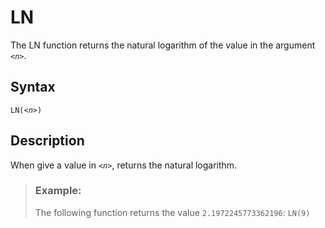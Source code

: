<!-- loioeec811008c0049839b1b25a5b95d466a -->

# LN

The LN function returns the natural logarithm of the value in the argument <code><i class="varname">&lt;n&gt;</i></code>.



<a name="loioeec811008c0049839b1b25a5b95d466a__section_r42_nmd_t4b"/>

## Syntax

<code>LN(<i class="varname">&lt;n&gt;</i>)</code> 



<a name="loioeec811008c0049839b1b25a5b95d466a__section_s42_nmd_t4b"/>

## Description

When give a value in <code><i class="varname">&lt;n&gt;</i></code>, returns the natural logarithm.



> ### Example:  
> The following function returns the value `2.1972245773362196`: `LN(9)`

